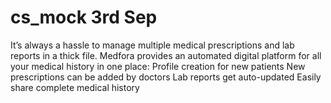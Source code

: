 # cs_mock 3rd Sep
It’s always a hassle to manage multiple medical prescriptions and lab reports in a thick file. Medfora provides an automated digital platform for all your medical history in one place:
Profile creation for new patients
New prescriptions can be added by doctors
Lab reports get auto-updated
Easily share complete medical history
